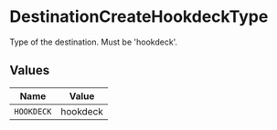 # DestinationCreateHookdeckType

Type of the destination. Must be 'hookdeck'.


## Values

| Name       | Value      |
| ---------- | ---------- |
| `HOOKDECK` | hookdeck   |